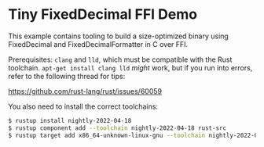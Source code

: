 # Tiny FixedDecimal FFI Demo

This example contains tooling to build a size-optimized binary using FixedDecimal and FixedDecimalFormatter in C over FFI.

Prerequisites: `clang` and `lld`, which must be compatible with the Rust toolchain. `apt-get install clang lld` *might* work, but if you run into errors, refer to the following thread for tips:

https://github.com/rust-lang/rust/issues/60059

You also need to install the correct toolchains:

```bash
$ rustup install nightly-2022-04-18
$ rustup component add --toolchain nightly-2022-04-18 rust-src
$ rustup target add x86_64-unknown-linux-gnu --toolchain nightly-2022-04-18
```
